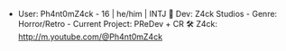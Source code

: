 - User: Ph4nt0mZ4ck - 16 | he/him | INTJ
📜
Dev: Z4ck Studios - Genre: Horror/Retro - Current Project: PReDev + CR
🛠️
Z4ck: http://m.youtube.com/@Ph4nt0mZ4ck
